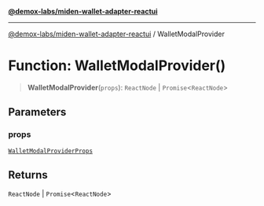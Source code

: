 [**@demox-labs/miden-wallet-adapter-reactui**](../README.md)

***

[@demox-labs/miden-wallet-adapter-reactui](../globals.md) / WalletModalProvider

# Function: WalletModalProvider()

> **WalletModalProvider**(`props`): `ReactNode` \| `Promise`\<`ReactNode`\>

## Parameters

### props

[`WalletModalProviderProps`](../interfaces/WalletModalProviderProps.md)

## Returns

`ReactNode` \| `Promise`\<`ReactNode`\>
